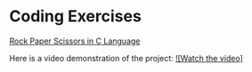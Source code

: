 # Coding Exercises
[Rock Paper Scissors in C Language ](https://github.com/srimantb/Programming/blob/main/Rock_Paper_Scissors.c)

Here is a video demonstration of the project:
[![Watch the video]](rpc2.mp4)

